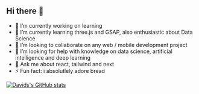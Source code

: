## Hi there 👋

- 🔭 I’m currently working on learning 
- 🌱 I’m currently learning three.js and GSAP, also enthusiastic about Data Science
- 👯 I’m looking to collaborate on any web / mobile development project
- 🤔 I’m looking for help with knowledge on data science, artificial intelligence and deep learning
- 💬 Ask me about react, tailwind and next
- ⚡ Fun fact: i absolutlely adore bread

[![Davids's GitHub stats](https://github-readme-stats.vercel.app/api?username=davidakerele&show_icons=true&theme=dark&hide_rank=true)](https://github.com/davidakerele/github-readme-stats)
<!--
**DavidAkerele/DavidAkerele** is a ✨ _special_ ✨ repository because its `README.md` (this file) appears on your GitHub profile.

Here are some ideas to get you started:

- 🔭 I’m currently working on ...
- 🌱 I’m currently learning ...
- 👯 I’m looking to collaborate on ...
- 🤔 I’m looking for help with ...
- 💬 Ask me about ...
- 📫 How to reach me: ...
- 😄 Pronouns: ...
- ⚡ Fun fact: ...
-->
